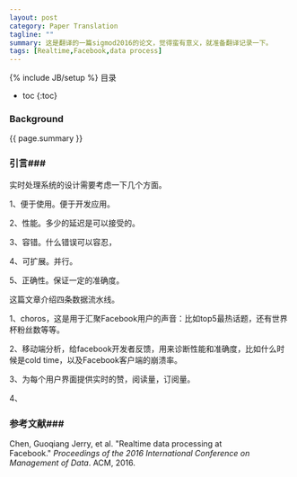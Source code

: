 ```yaml
---
layout: post
category: Paper Translation
tagline: ""
summary: 这是翻译的一篇sigmod2016的论文，觉得蛮有意义，就准备翻译记录一下。
tags: [Realtime,Facebook,data process]
---
```

{% include JB/setup %}
目录

* toc
{:toc}

### Background ###
{{ page.summary }}

### 引言###

实时处理系统的设计需要考虑一下几个方面。

1、便于使用。便于开发应用。

2、性能。多少的延迟是可以接受的。

3、容错。什么错误可以容忍，

4、可扩展。并行。

5、正确性。保证一定的准确度。

这篇文章介绍四条数据流水线。

1、choros，这是用于汇聚Facebook用户的声音：比如top5最热话题，还有世界杯粉丝数等等。

2、移动端分析，给facebook开发者反馈，用来诊断性能和准确度，比如什么时候是cold time，以及Facebook客户端的崩溃率。

3、为每个用户界面提供实时的赞，阅读量，订阅量。

4、

### 参考文献###

Chen, Guoqiang Jerry, et al. "Realtime data processing at Facebook." *Proceedings of the 2016 International Conference on Management of Data*. ACM, 2016.